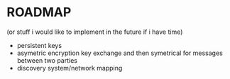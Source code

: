 # ROADMAP
(or stuff i would like to implement in the future if i have time)

* persistent keys
* asymetric encryption key exchange and then symetrical for messages between two parties
* discovery system/network mapping

